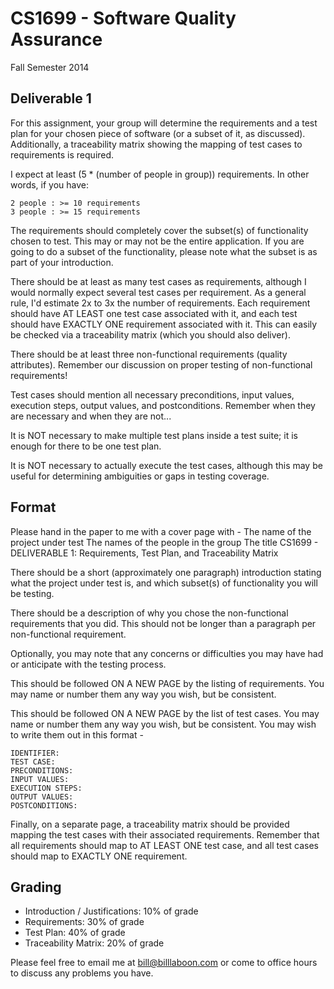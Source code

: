 # CS1699 - Software Quality Assurance
Fall Semester 2014

## Deliverable 1

For this assignment, your group will determine the requirements and a test plan for your chosen piece of software (or a subset of it, as discussed).  Additionally, a traceability matrix showing the mapping of test cases to requirements is required.

I expect at least (5 * (number of people in group)) requirements.  In other words, if you have:

	2 people : >= 10 requirements
	3 people : >= 15 requirements

The requirements should completely cover the subset(s) of functionality chosen to test.  This may or may not be the entire application.  If you are going to do a subset of the functionality, please note what the subset is as part of your introduction.

There should be at least as many test cases as requirements, although I would normally expect several test cases per requirement.  As a general rule, I'd estimate 2x to 3x the number of requirements.
Each requirement should have AT LEAST one test case associated with it, and each test should have EXACTLY ONE requirement associated with it.  This can easily be checked via a traceability matrix (which you should also deliver).

There should be at least three non-functional requirements (quality attributes).  Remember our discussion on proper testing of non-functional requirements!

Test cases should mention all necessary preconditions, input values, execution steps, output values, and postconditions.  Remember when they are necessary and when they are not...

It is NOT necessary to make multiple test plans inside a test suite; it is enough for there to be one test plan.

It is NOT necessary to actually execute the test cases, although this may be useful for determining ambiguities or gaps in testing coverage. 

## Format
Please hand in the paper to me with a cover page with -
The name of the project under test
The names of the people in the group
The title CS1699 - DELIVERABLE 1: Requirements, Test Plan, and Traceability Matrix

There should be a short (approximately one paragraph) introduction stating what the project under test is, and which subset(s) of functionality you will be testing.

There should be a description of why you chose the non-functional requirements that you did.  This should not be longer than a paragraph per non-functional requirement.

Optionally, you may note that any concerns or difficulties you may have had or anticipate with the testing process.

This should be followed ON A NEW PAGE by the listing of requirements.  You may name or number them any way you wish, but be consistent.

This should be followed ON A NEW PAGE by the list of test cases.  You may name or number them any way you wish, but be consistent.  You may wish to write them out in this format -

	IDENTIFIER:
	TEST CASE: 
	PRECONDITIONS:
	INPUT VALUES:
	EXECUTION STEPS:
	OUTPUT VALUES:
	POSTCONDITIONS:

Finally, on a separate page, a traceability matrix should be provided mapping the test cases with their associated requirements.  Remember that all requirements should map to AT LEAST ONE test case, and all test cases should map to EXACTLY ONE requirement.  

## Grading
* Introduction / Justifications: 10% of grade
* Requirements: 30% of grade
* Test Plan: 40% of grade
* Traceability Matrix: 20% of grade

Please feel free to email me at bill@billlaboon.com or come to office hours to discuss any problems you have. 
 
